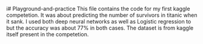 i# Playground-and-practice
This file contains the code for my first kaggle competetion. It was about predicting the number of survivors in titanic when it sank. I used both deep neural networks as well as Logistic regression to 
but the accuracy was about 77% in both cases. The dataset is from kaggle itself present in the competetion.
